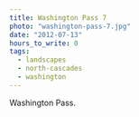 ```yaml
---
title: Washington Pass 7
photo: "washington-pass-7.jpg"
date: "2012-07-13"
hours_to_write: 0
tags:
  - landscapes
  - north-cascades
  - washington
---
```


 Washington Pass.